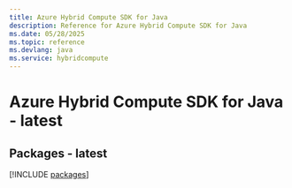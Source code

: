 ```yaml
---
title: Azure Hybrid Compute SDK for Java
description: Reference for Azure Hybrid Compute SDK for Java
ms.date: 05/28/2025
ms.topic: reference
ms.devlang: java
ms.service: hybridcompute
---
```

# Azure Hybrid Compute SDK for Java - latest
## Packages - latest
[!INCLUDE [packages](hybrid-compute-index.md)]